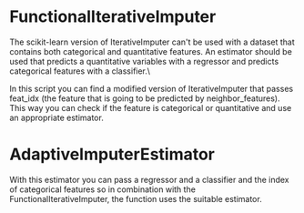 # FunctionalIterativeImputer

The scikit-learn version of IterativeImputer can't be used with a dataset that contains both categorical and quantitative features. An estimator should be used that predicts a quantitative variables with a regressor and predicts categorical features with a classifier.\

In this script you can find a modified version of IterativeImputer that passes feat_idx (the feature that is going to be predicted by neighbor_features). This way you can check if the feature is categorical or quantitative and use an appropriate estimator.


# AdaptiveImputerEstimator

With this estimator you can pass a regressor and a classifier and the index of categorical features so in combination with the FunctionalIterativeImputer, the function uses the suitable estimator.
